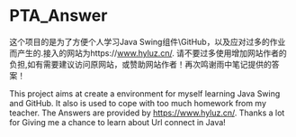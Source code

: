 # PTA_Answer
这个项目的是为了方便个人学习Java Swing组件\GitHub，以及应对过多的作业而产生的.接入的网站为https://www.hyluz.cn/. 请不要过多使用增加网站作者的负担,如有需要建议访问原网站，或赞助网站作者！再次鸣谢雨中笔记提供的答案！



This project aims at create a environment for myself learning Java Swing and GitHub. It also is used to cope with too much homework from my teacher. The Answers are provided by https://www.hyluz.cn/. Thanks a lot for Giving me a chance to learn about Url connect in Java!
